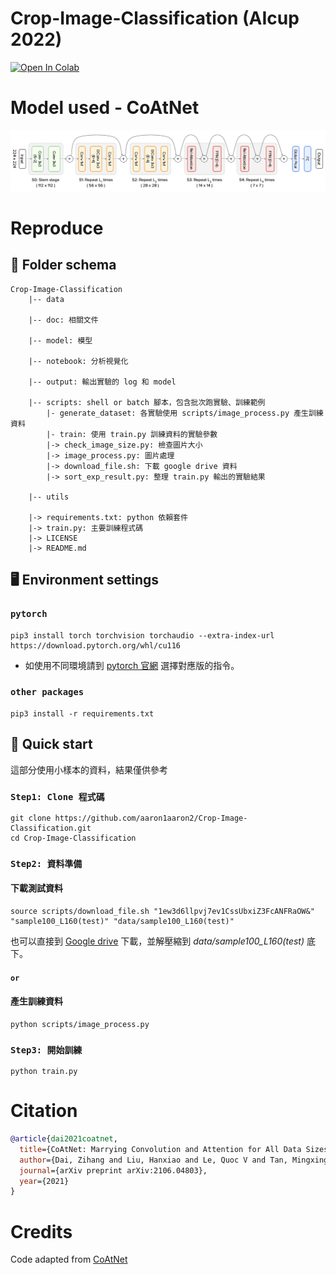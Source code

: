 # Crop-Image-Classification (AIcup 2022)
[![Open In Colab](https://colab.research.google.com/assets/colab-badge.svg)](https://colab.research.google.com/drive/15kOuZZaUoDG33LCQCy-qHHHROab0ViiZ?usp=sharing)

# Model used - CoAtNet
![](doc/fig/image/Coatnet.png)
# Reproduce
## 📁 Folder schema 
```
Crop-Image-Classification
    |-- data 

    |-- doc: 相關文件

    |-- model: 模型

    |-- notebook: 分析視覺化

    |-- output: 輸出實驗的 log 和 model

    |-- scripts: shell or batch 腳本，包含批次跑實驗、訓練範例
        |- generate_dataset: 各實驗使用 scripts/image_process.py 產生訓練資料
        |- train: 使用 train.py 訓練資料的實驗參數
        |-> check_image_size.py: 檢查圖片大小
        |-> image_process.py: 圖片處理
        |-> download_file.sh: 下載 google drive 資料
        |-> sort_exp_result.py: 整理 train.py 輸出的實驗結果
    
    |-- utils

    |-> requirements.txt: python 依賴套件
    |-> train.py: 主要訓練程式碼
    |-> LICENSE
    |-> README.md
```
## 🖥️ Environment settings 
### `pytorch`
```shell
pip3 install torch torchvision torchaudio --extra-index-url https://download.pytorch.org/whl/cu116
```
- 如使用不同環境請到 [pytorch 官網](https://pytorch.org/) 選擇對應版的指令。

### `other packages`
```shell
pip3 install -r requirements.txt
```

## 🙋 Quick start 
這部分使用小樣本的資料，結果僅供參考
### `Step1: Clone 程式碼`
```shell
git clone https://github.com/aaron1aaron2/Crop-Image-Classification.git
cd Crop-Image-Classification
```

### `Step2: 資料準備`
#### 下載測試資料
```shell
source scripts/download_file.sh "1ew3d6llpvj7ev1CssUbxiZ3FcANFRaOW&" "sample100_L160(test)" "data/sample100_L160(test)"
```

也可以直接到 [Google drive](https://drive.google.com/uc?id=1ew3d6llpvj7ev1CssUbxiZ3FcANFRaOW&confirm=t) 下載，並解壓縮到 _data/sample100_L160(test)_ 底下。

#### `or`
#### 產生訓練資料
```shell
python scripts/image_process.py
```


### `Step3: 開始訓練`
```shell
python train.py
```

# Citation
```bibtex
@article{dai2021coatnet,
  title={CoAtNet: Marrying Convolution and Attention for All Data Sizes},
  author={Dai, Zihang and Liu, Hanxiao and Le, Quoc V and Tan, Mingxing},
  journal={arXiv preprint arXiv:2106.04803},
  year={2021}
}
```

# Credits

Code adapted from [CoAtNet](https://github.com/chinhsuanwu/coatnet-pytorch)
